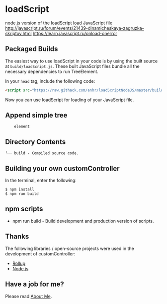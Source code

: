 ﻿# loadScript
node.js version of the loadScript
load JavaScript file
http://javascript.ru/forum/events/21439-dinamicheskaya-zagruzka-skriptov.html
https://learn.javascript.ru/onload-onerror


## Packaged Builds
The easiest way to use loadScript in your code is by using the built source at `build/loadScript.js`.
These built JavaScript files bundle all the necessary dependencies to run TreeElement.

In your `head` tag, include the following code:
```html
<script src="https://raw.githack.com/anhr/loadScriptNodeJS/master/build/loadScript.js"></script>
```

Now you can use loadScript for loading of your JavaScript file.

## Append simple tree 

```
	element
```

## Directory Contents

```
└── build - Compiled source code.
```

## Building your own customController

In the terminal, enter the following:

```
$ npm install
$ npm run build
```

## npm scripts

- npm run build - Build development and production version of scripts.

## Thanks
The following libraries / open-source projects were used in the development of customController:
 * [Rollup](https://rollupjs.org)
 * [Node.js](http://nodejs.org/)

 ## Have a job for me?
Please read [About Me](https://anhr.github.io/AboutMe/).
